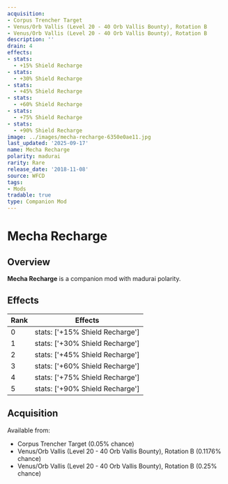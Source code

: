 ```yaml
---
acquisition:
- Corpus Trencher Target
- Venus/Orb Vallis (Level 20 - 40 Orb Vallis Bounty), Rotation B
- Venus/Orb Vallis (Level 20 - 40 Orb Vallis Bounty), Rotation B
description: ''
drain: 4
effects:
- stats:
  - +15% Shield Recharge
- stats:
  - +30% Shield Recharge
- stats:
  - +45% Shield Recharge
- stats:
  - +60% Shield Recharge
- stats:
  - +75% Shield Recharge
- stats:
  - +90% Shield Recharge
image: ../images/mecha-recharge-6350e0ae11.jpg
last_updated: '2025-09-17'
name: Mecha Recharge
polarity: madurai
rarity: Rare
release_date: '2018-11-08'
source: WFCD
tags:
- Mods
tradable: true
type: Companion Mod
---
```


# Mecha Recharge

## Overview

**Mecha Recharge** is a companion mod with madurai polarity.

## Effects

| Rank | Effects |
|------|----------|
| 0 | stats: ['+15% Shield Recharge'] |
| 1 | stats: ['+30% Shield Recharge'] |
| 2 | stats: ['+45% Shield Recharge'] |
| 3 | stats: ['+60% Shield Recharge'] |
| 4 | stats: ['+75% Shield Recharge'] |
| 5 | stats: ['+90% Shield Recharge'] |

## Acquisition

Available from:
- Corpus Trencher Target (0.05% chance)
- Venus/Orb Vallis (Level 20 - 40 Orb Vallis Bounty), Rotation B (0.1176% chance)
- Venus/Orb Vallis (Level 20 - 40 Orb Vallis Bounty), Rotation B (0.25% chance)

